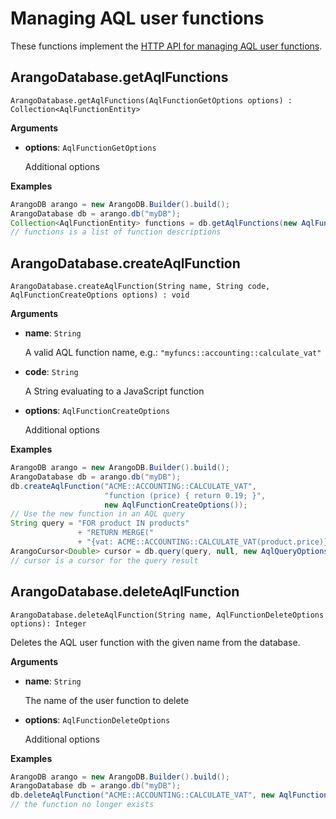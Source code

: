 # Managing AQL user functions

These functions implement the
[HTTP API for managing AQL user functions](https://docs.arangodb.com/latest/HTTP/AqlUserFunctions/index.html).

## ArangoDatabase.getAqlFunctions

```
ArangoDatabase.getAqlFunctions(AqlFunctionGetOptions options) : Collection<AqlFunctionEntity>
```

**Arguments**

- **options**: `AqlFunctionGetOptions`

  Additional options

**Examples**

```Java
ArangoDB arango = new ArangoDB.Builder().build();
ArangoDatabase db = arango.db("myDB");
Collection<AqlFunctionEntity> functions = db.getAqlFunctions(new AqlFunctionGetOptions().namespace("myfuncs"));
// functions is a list of function descriptions
```

## ArangoDatabase.createAqlFunction

```
ArangoDatabase.createAqlFunction(String name, String code, AqlFunctionCreateOptions options) : void
```

**Arguments**

- **name**: `String`

  A valid AQL function name, e.g.: `"myfuncs::accounting::calculate_vat"`

- **code**: `String`

  A String evaluating to a JavaScript function

- **options**: `AqlFunctionCreateOptions`

  Additional options

**Examples**

```Java
ArangoDB arango = new ArangoDB.Builder().build();
ArangoDatabase db = arango.db("myDB");
db.createAqlFunction("ACME::ACCOUNTING::CALCULATE_VAT",
                     "function (price) { return 0.19; }",
                     new AqlFunctionCreateOptions());
// Use the new function in an AQL query
String query = "FOR product IN products"
               + "RETURN MERGE("
               + "{vat: ACME::ACCOUNTING::CALCULATE_VAT(product.price)}, product)";
ArangoCursor<Double> cursor = db.query(query, null, new AqlQueryOptions(), Double.class);
// cursor is a cursor for the query result
```

## ArangoDatabase.deleteAqlFunction

```
ArangoDatabase.deleteAqlFunction(String name, AqlFunctionDeleteOptions options): Integer
```

Deletes the AQL user function with the given name from the database.

**Arguments**

- **name**: `String`

  The name of the user function to delete

- **options**: `AqlFunctionDeleteOptions`

  Additional options

**Examples**

```Java
ArangoDB arango = new ArangoDB.Builder().build();
ArangoDatabase db = arango.db("myDB");
db.deleteAqlFunction("ACME::ACCOUNTING::CALCULATE_VAT", new AqlFunctionDeleteOptions());
// the function no longer exists
```
